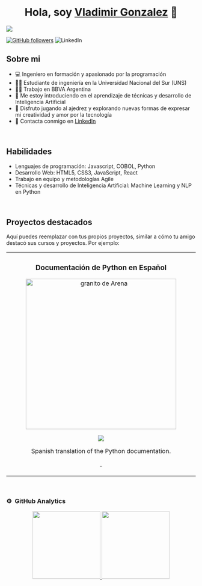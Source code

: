 <div align="center">
<h1 align="center">Hola, soy <a href="https://github.com/VladimirGonzalez)">Vladimir Gonzalez</a> 👋</h1>
</div>
<img src="(https://i.ibb.co/8766S57/banner-2.png)">

[![GitHub followers](https://img.shields.io/github/followers/usuario_de_github?style=social)](https://github.com/usuario_de_github)
![LinkedIn](https://img.shields.io/badge/-LinkedIn-blue?style=social&logo=linkedin&link=https://www.linkedin.com/in/usuario_de_linkedin/)

## Sobre mi

- 💻 Ingeniero en formación y apasionado por la programación
- 🧑‍🎓 Estudiante de ingeniería en la Universidad Nacional del Sur (UNS)
- 👨‍💻 Trabajo en BBVA Argentina
- 🧠 Me estoy introduciendo en el aprendizaje de técnicas y desarrollo de Inteligencia Artificial
- 🎲 Disfruto jugando al ajedrez y explorando nuevas formas de expresar mi creatividad y amor por la tecnología
- 💬 Contacta conmigo en [LinkedIn](https://www.linkedin.com/in/usuario_de_linkedin/)

<br>

## Habilidades

- Lenguajes de programación: Javascript, COBOL, Python
- Desarrollo Web: HTML5, CSS3, JavaScript, React
- Trabajo en equipo y metodologías Agile
- Técnicas y desarrollo de Inteligencia Artificial: Machine Learning y NLP en Python

<br>

## Proyectos destacados

Aquí puedes reemplazar con tus propios proyectos, similar a cómo tu amigo destacó sus cursos y proyectos. Por ejemplo:

<table>
<tr>
<td width="50%">
<h3 align="center">Documentación de Python en Español</h3>
<div align="center">                                       
<a href="https://github.com/VladimirGonzalez/python-docs-es" target="_blank"><img src="https://upload.wikimedia.org/wikipedia/commons/thumb/0/0a/Python.svg/2048px-Python.svg.png" width="400" alt="granito de Arena"></a>
<br>
<p>
<a href="https://github.com/python/python-docs-es" target="_blank">
<img src="https://avatars.githubusercontent.com/u/1525981?s=48&v=4">
</a>
</p>
<p>Spanish translation of the Python documentation.

.</p>
</div>                                                             
</table>                                                                                 
</div>
<br>

### ⚙️ &nbsp;GitHub Analytics

<p align="center">
<a href="https://github.com/VladimirGonzalez">
  <img height="180em" src="https://github-readme-stats-eight-theta.vercel.app/api?username=usuario_de_github&show_icons=true&theme=algolia&include_all_commits=true&count_private=true"/>
  <img height="180em" src="https://github-readme-stats-eight-theta.vercel.app/api/top-langs/?username=usuario_de_github&layout=compact&langs_count=8&theme=algolia"/>
</a>
</p>
